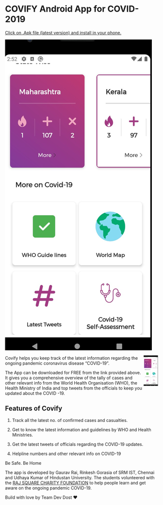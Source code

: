 # COVIFY Android App for COVID-2019

[Click on .Apk file (latest version) and install in your phone.](https://github.com/udhay24/helfy_covid-19/releases)

![demo picture](https://github.com/udhay24/Covify_covid-19/blob/master/Figures/Image1.jpeg)

<img align="right" src="https://github.com/udhay24/Covify_covid-19/blob/master/Figures/Image1.jpeg" height=100>

Covify helps you keep track of the latest information regarding the ongoing pandemic coronavirus disease “COVID-19”. 

The App can be downloaded for FREE from the link provided above. It gives you a comprehensive overview of the tally of cases and other relevant info from the World Health Organisation (WHO), the Health Ministry of India and top tweets from the officials to keep you updated about the COVID -19. 

## Features of Covify 

1. Track all the latest no. of confirmed cases and casualties. 

2. Get to know the latest information and guidelines by WHO and Health Ministries. 

3. Get the latest tweets of officials regarding the COVID-19 updates. 

4. Helpline numbers and other relevant info on COVID-19

Be Safe. Be Home

The app is developed by Gaurav Rai, Rinkesh Gorasia of SRM IST, Chennai and Udhaya Kumar of Hindustan University. The students volunteered with the [RAJ SQUARE CHARITY FOUNDATION](https://www.rajsquare.com) to help people learn and get aware on the ongoing pandemic COVID-19.


Build with love by Team Dev Dost ❤
